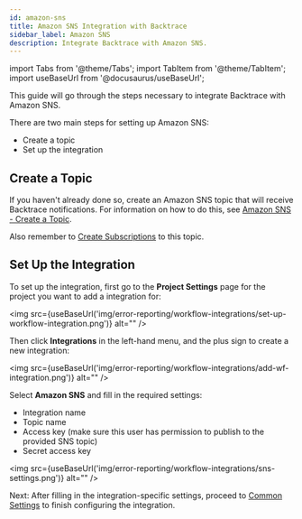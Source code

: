 ```yaml
---
id: amazon-sns
title: Amazon SNS Integration with Backtrace
sidebar_label: Amazon SNS
description: Integrate Backtrace with Amazon SNS.
---
```

import Tabs from '@theme/Tabs';
import TabItem from '@theme/TabItem';
import useBaseUrl from '@docusaurus/useBaseUrl';

This guide will go through the steps necessary to integrate Backtrace with Amazon SNS.

There are two main steps for setting up Amazon SNS:
- Create a topic
- Set up the integration

## Create a Topic
If you haven't already done so, create an Amazon SNS topic that will receive Backtrace notifications. For information on how to do this, see [Amazon SNS - Create a Topic](https://docs.aws.amazon.com/sns/latest/dg/sns-create-topic.html).

Also remember to [Create Subscriptions](https://docs.aws.amazon.com/sns/latest/dg/sns-create-subscribe-endpoint-to-topic.html) to this topic.

## Set Up the Integration
To set up the integration, first go to the **Project Settings** page for the project you want to add a integration for:

<img src={useBaseUrl('img/error-reporting/workflow-integrations/set-up-workflow-integration.png')} alt="" />

Then click **Integrations** in the left-hand menu, and the plus sign to create a new integration:

<img src={useBaseUrl('img/error-reporting/workflow-integrations/add-wf-integration.png')} alt="" />

Select **Amazon SNS** and fill in the required settings:
- Integration name
- Topic name
- Access key (make sure this user has permission to publish to the provided SNS topic)
- Secret access key

<img src={useBaseUrl('img/error-reporting/workflow-integrations/sns-settings.png')} alt="" />

Next: After filling in the integration-specific settings, proceed to [Common Settings](/error-reporting/workflow-integrations/common-settings) to finish configuring the integration.
